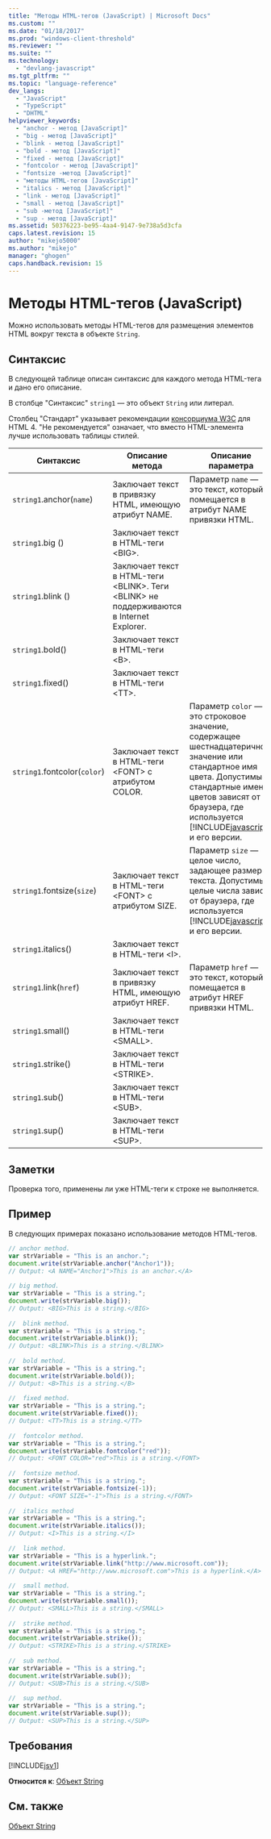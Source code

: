 ```yaml
---
title: "Методы HTML-тегов (JavaScript) | Microsoft Docs"
ms.custom: ""
ms.date: "01/18/2017"
ms.prod: "windows-client-threshold"
ms.reviewer: ""
ms.suite: ""
ms.technology: 
  - "devlang-javascript"
ms.tgt_pltfrm: ""
ms.topic: "language-reference"
dev_langs: 
  - "JavaScript"
  - "TypeScript"
  - "DHTML"
helpviewer_keywords: 
  - "anchor - метод [JavaScript]"
  - "big - метод [JavaScript]"
  - "blink - метод [JavaScript]"
  - "bold - метод [JavaScript]"
  - "fixed - метод [JavaScript]"
  - "fontcolor - метод [JavaScript]"
  - "fontsize -метод [JavaScript]"
  - "методы HTML-тегов [JavaScript]"
  - "italics - метод [JavaScript]"
  - "link - метод [JavaScript]"
  - "small - метод [JavaScript]"
  - "sub -метод [JavaScript]"
  - "sup - метод [JavaScript]"
ms.assetid: 50376223-be95-4aa4-9147-9e738a5d3cfa
caps.latest.revision: 15
author: "mikejo5000"
ms.author: "mikejo"
manager: "ghogen"
caps.handback.revision: 15
---
```

# Методы HTML-тегов (JavaScript)
Можно использовать методы HTML\-тегов для размещения элементов HTML вокруг текста в объекте `String`.  
  
## Синтаксис  
 В следующей таблице описан синтаксис для каждого метода HTML\-тега и дано его описание.  
  
 В столбце "Синтаксис" `string1` — это объект `String` или литерал.  
  
 Столбец "Стандарт" указывает рекомендации [консорциума W3C](http://go.microsoft.com/fwlink/?LinkId=199553) для HTML 4.  "Не рекомендуется" означает, что вместо HTML\-элемента лучше использовать таблицы стилей.  
  
|Синтаксис|Описание метода|Описание параметра|Стандарт|  
|---------------|---------------------|------------------------|--------------|  
|`string1`.anchor\(`name`\)|Заключает текст в привязку HTML, имеющую атрибут NAME.|Параметр `name` — это текст, который помещается в атрибут NAME привязки HTML.||  
|`string1`.big \(\)|Заключает текст в HTML\-теги \<BIG\>.||Не рекомендуется|  
|`string1`.blink \(\)|Заключает текст в HTML\-теги \<BLINK\>.  Теги \<BLINK\> не поддерживаются в Internet Explorer.||Нет в стандарте|  
|`string1`.bold\(\)|Заключает текст в HTML\-теги \<B\>.||Не рекомендуется|  
|`string1`.fixed\(\)|Заключает текст в HTML\-теги \<TT\>.||Не рекомендуется|  
|`string1`.fontcolor\(`color`\)|Заключает текст в HTML\-теги \<FONT\> с атрибутом COLOR.|Параметр `color` — это строковое значение, содержащее шестнадцатеричное значение или стандартное имя цвета.  Допустимые стандартные имена цветов зависят от браузера, где используется [!INCLUDE[javascript](../../javascript/includes/javascript-md.md)], и его версии.|Устарело|  
|`string1`.fontsize\(`size`\)|Заключает текст в HTML\-теги \<FONT\> с атрибутом SIZE.|Параметр `size` — целое число, задающее размер текста.  Допустимые целые числа зависят от браузера, где используется [!INCLUDE[javascript](../../javascript/includes/javascript-md.md)], и его версии.|Устарело|  
|`string1`.italics\(\)|Заключает текст в HTML\-теги \<I\>.||Не рекомендуется|  
|`string1`.link\(`href`\)|Заключает текст в привязку HTML, имеющую атрибут HREF.|Параметр `href` — это текст, который помещается в атрибут HREF привязки HTML.||  
|`string1`.small\(\)|Заключает текст в HTML\-теги \<SMALL\>.||Не рекомендуется|  
|`string1`.strike\(\)|Заключает текст в HTML\-теги \<STRIKE\>.||Устарело|  
|`string1`.sub\(\)|Заключает текст в HTML\-теги \<SUB\>.|||  
|`string1`.sup\(\)|Заключает текст в HTML\-теги \<SUP\>.|||  
  
## Заметки  
 Проверка того, применены ли уже HTML\-теги к строке не выполняется.  
  
## Пример  
 В следующих примерах показано использование методов HTML\-тегов.  
  
```javascript  
// anchor method.  
var strVariable = "This is an anchor.";  
document.write(strVariable.anchor("Anchor1"));  
// Output: <A NAME="Anchor1">This is an anchor.</A>  
  
// big method.  
var strVariable = "This is a string.";  
document.write(strVariable.big());  
// Output: <BIG>This is a string.</BIG>  
  
//  blink method.  
var strVariable = "This is a string.";  
document.write(strVariable.blink());  
// Output: <BLINK>This is a string.</BLINK>  
  
//  bold method.  
var strVariable = "This is a string.";  
document.write(strVariable.bold());  
// Output: <B>This is a string.</B>  
  
//  fixed method.  
var strVariable = "This is a string.";  
document.write(strVariable.fixed());  
// Output: <TT>This is a string.</TT>  
  
//  fontcolor method.  
var strVariable = "This is a string.";  
document.write(strVariable.fontcolor("red"));  
// Output: <FONT COLOR="red">This is a string.</FONT>  
  
//  fontsize method.  
var strVariable = "This is a string.";  
document.write(strVariable.fontsize(-1));  
// Output: <FONT SIZE="-1">This is a string.</FONT>  
  
//  italics method  
var strVariable = "This is a string.";  
document.write(strVariable.italics());  
// Output: <I>This is a string.</I>  
  
//  link method.  
var strVariable = "This is a hyperlink.";  
document.write(strVariable.link("http://www.microsoft.com"));  
// Output: <A HREF="http://www.microsoft.com">This is a hyperlink.</A>  
  
//  small method.  
var strVariable = "This is a string.";  
document.write(strVariable.small());  
// Output: <SMALL>This is a string.</SMALL>  
  
//  strike method.  
var strVariable = "This is a string.";  
document.write(strVariable.strike());  
// Output: <STRIKE>This is a string.</STRIKE>  
  
//  sub method.  
var strVariable = "This is a string.";  
document.write(strVariable.sub());  
// Output: <SUB>This is a string.</SUB>  
  
//  sup method.  
var strVariable = "This is a string.";  
document.write(strVariable.sup());  
// Output: <SUP>This is a string.</SUP>  
```  
  
## Требования  
 [!INCLUDE[jsv1](../../javascript/misc/includes/jsv1-md.md)]  
  
 **Относится к**: [Объект String](../../javascript/reference/string-object-javascript.md)  
  
## См. также  
 [Объект String](../../javascript/reference/string-object-javascript.md)